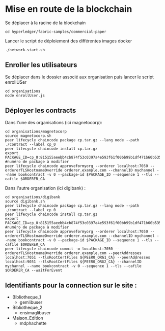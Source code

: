 # Mise en route de la blockchain

Se déplacer à la racine de la blockchain

```
cd hyperledger/fabric-samples/commercial-paper 
```
Lancer le script de déploiement des différentes images docker
```
./network-start.sh
```

Enroller les utilisateurs
-------------------------


Se déplacer dans le dossier associé aux organisation puis lancer le script enrollUSer

```
cd organisations
node enrollUser.js
```

Déployer les contracts
----------------------

Dans l'une des organisations (ici magnetocorp):
```
cd organisations/magnetocorp
source magnetocorp.sh
peer lifecycle chaincode package cp.tar.gz --lang node --path ./contract --label cp_0
peer lifecycle chaincode install cp.tar.gz
export PACKAGE_ID=cp_0:815155aeebb4cb874f53c0397a4e593f61f00bb99b1df471b60b53567e9d8c44  #numéro de package à modifier
peer lifecycle chaincode approveformyorg --orderer localhost:7050 --ordererTLSHostnameOverride orderer.example.com --channelID mychannel --name bookcontract -v 0 --package-id $PACKAGE_ID --sequence 1 --tls --cafile $ORDERER_CA
```
Dans l'autre organisation (ici digibank) :

```
cd organisations/digibank
source digibank.sh
peer lifecycle chaincode package cp.tar.gz --lang node --path ./contract --label cp_0
peer lifecycle chaincode install cp.tar.gz
export PACKAGE_ID=cp_0:815155aeebb4cb874f53c0397a4e593f61f00bb99b1df471b60b53567e9d8c44 #numéro de package à modifier
peer lifecycle chaincode approveformyorg --orderer localhost:7050 --ordererTLSHostnameOverride orderer.example.com --channelID mychannel --name bookcontract -v 0 --package-id $PACKAGE_ID --sequence 1 --tls --cafile $ORDERER_CA
peer lifecycle chaincode commit -o localhost:7050 --ordererTLSHostnameOverride orderer.example.com --peerAddresses localhost:7051 --tlsRootCertFiles ${PEER0_ORG1_CA} --peerAddresses localhost:9051 --tlsRootCertFiles ${PEER0_ORG2_CA} --channelID mychannel --name bookcontract -v 0 --sequence 1 --tls --cafile $ORDERER_CA --waitForEvent

```


Identifiants pour la connection sur le site :
---------------------------------------------
- Bibliotheque_1
  - gemlibuser
- Bibliotheque_2
  - ensimaglibuser
- Maison_Edition
  - mdphachette
